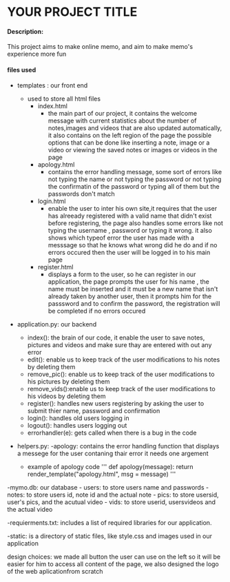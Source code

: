 # YOUR PROJECT TITLE


#### Description:
This project aims to make online memo, and aim to make memo's experience more fun

#### files used
- templates : our front end
  - used to store all html files
    - index.html
        - the main part of our project, it contains the welcome message with current statistics about the number of notes,images and videos that are also updated automatically, it also contains on the left region of the page the possible options that can be done like inserting a note, image or a video or viewing the saved notes or images or videos in the page
    - apology.html
        - contains the error handling message, some sort of errors like not typing the name or not typing the password or not typing the confirmatin of the password
          or typing all of them but the passwords don't match
    - login.html
        - enable the user to inter his own site,it requires that the user has alreeady registered with a valid name that didn't exist before registering, the page also handles some errors like not typing the username , password or typing it wrong. it also shows which typeof error the user has made with a messsage so that he knows what wrong did he do
          and if no errors occured then the user will be logged in to his main page
    - register.html
        - displays a form to the user, so he can register in our application, the page prompts the user for his name , the name must be inserted and it must be a new name that isn't already taken by another user, then it prompts him for the passsword and to confirm the password, the registration will be completed if no errors occured


- application.py: our backend
    - index(): the brain of our code, it enable the user to save notes, pictures and videos and make sure thay are entered with out any error
    - edit(): enable us to keep track of the user modifications to his notes by deleting them
    - remove_pic(): enable us to keep track of the user modifications to his pictures by deleting them
    - remove_vids():enable us to keep track of the user modifications to his videos by deleting them
    - register(): handles new users registering by asking the user to submit thier name, password and confirmation
    - login(): handles old users logging in
    - logout(): handles users logging out
    - errorhandler(e): gets called when there is a bug in the code


- helpers.py:
  -apology: contains the error handling function that displays a messege for the user contaning thair error it needs one argement
    - example of apology code
    '''
    def apology(message):
    return render_template("apology.html", msg = message)
    '''

-mymo.db: our database
    - users: to store users name and passwords
    - notes: to store users id,  note id and the actual note
    - pics: to store usersid, user's pics, and the acutual video
    - vids: to store userid,  usersvideos and the actual video

-requierments.txt: includes a list of required libraries for our application.


-static: is a directory of static files, like style.css and images used in our application

design choices:
we made all button the user can use on the left so it will be easier for him to access all content of the page, we also designed the logo of the web aplicationfrom scratch


